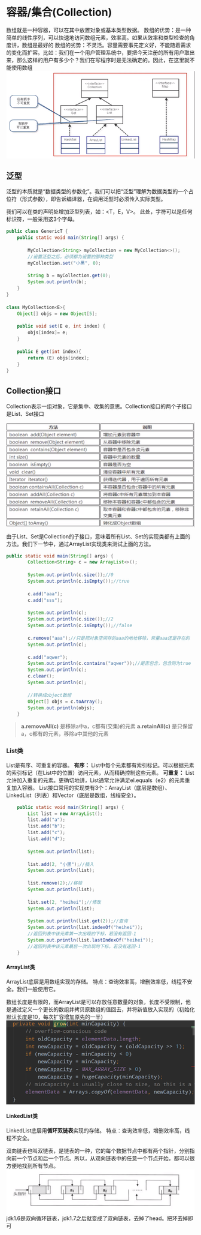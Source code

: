 # 容器/集合(Collection)
数组就是一种容器，可以在其中放置对象或基本类型数据。
数组的优势：是一种简单的线性序列，可以快速地访问数组元素，效率高。如果从效率和类型检查的角度讲，数组是最好的
数组的劣势：不灵活。容量需要事先定义好，不能随着需求的变化而扩容。比如：我们在一个用户管理系统中，要把今天注册的所有用户取出来，那么这样的用户有多少个？我们在写程序时是无法确定的。因此，在这里就不能使用数组
<img src="./pictures/Annotation 2019-11-01 111404.png"  div align=center />

## 泛型
泛型的本质就是“数据类型的参数化”。我们可以把“泛型”理解为数据类型的一个占位符（形式参数），即告诉编译器，在调用泛型时必须传入实际类型。

我们可以在类的声明处增加泛型列表，如：<T，E，V>。
此处，字符可以是任何标识符，一般采用这3个字母。

```java
public class GenericT {
    public static void main(String[] args) {
        
        MyCollection<String> myCollection = new MyCollection<>();
        //设置泛型之后，必须都为设置的那种类型
        myCollection.set("小黑", 0);

        String b = myCollection.get(0);
        System.out.println(b);
    }
}

class MyCollection<E>{
    Object[] objs = new Object[5];

    public void set(E e, int index) {
        objs[index]= e;
    }

    public E get(int index){
        return (E) objs[index];
    }
}
```
## Collection接口
Collection表示一组对象，它是集中、收集的意思。Collection接口的两个子接口是List、Set接口

<img src="./pictures/Annotation 2019-11-01 203814.png"  div align=center />

由于List、Set是Collection的子接口，意味着所有List、Set的实现类都有上面的方法。我们下一节中，通过ArrayList实现类来测试上面的方法。

```java
public static void main(String[] args) {
        Collection<String> c = new ArrayList<>();

        System.out.println(c.size());//0
        System.out.println(c.isEmpty());//true

        c.add("aaa");
        c.add("sss");

        System.out.println(c);
        System.out.println(c.size());//2
        System.out.println(c.isEmpty());//false

        c.remove("aaa");//只是把对象空间存的aaa的地址移除，常量aaa还是存在的
        System.out.println(c);

        c.add("aqwer");
        System.out.println(c.contains("aqwer"));//是否包含，包含则为true
        System.out.println(c);
        c.clear();
        System.out.println(c);

        //转换成object数组
        Object[] objs = c.toArray();
        System.out.println(objs);
    }
```

>**a.removeAll(c)**
是移除a中a，c都有(交集)的元素
**a.retainAll(c)**
是只保留a，c都有的元素，移除a中其他的元素


### List类
List是有序、可重复的容器。
**有序：** List中每个元素都有索引标记。可以根据元素的索引标记（在List中的位置）访问元素，从而精确控制这些元素。
**可重复：** List允许加入重复的元素。更确切地讲，List通常允许满足el.equals（e2）的元素重复加入容器。
List接口常用的实现类有3个：ArrayList（底层是数组）、LinkedList（列表）和Vector（底层是数组，线程安全）。

```java
    public static void main(String[] args) {
        List list = new ArrayList();
        list.add("a");
        list.add("b");
        list.add("c");
        list.add("d");

        System.out.println(list);

        list.add(2, "小黑");//插入
        System.out.println(list);

        list.remove(2);//移除
        System.out.println(list);

        list.set(2, "heihei");//修改
        System.out.println(list);

        System.out.println(list.get(2));//查询
        System.out.println(list.indexOf("heihei"));
        //返回列表中该元素第一次出现的下标，若没有返回-1
        System.out.println(list.lastIndexOf("heihei"));
        //返回列表中该元素最后一次出现的下标，若没有返回-1
    }
```

#### ArrayList类
ArrayList底层是用数组实现的存储。
特点：查询效率高，增删效率低，线程不安全。我们一般使用它。

数组长度是有限的，而ArrayList是可以存放任意数量的对象，长度不受限制，他是通过定义一个更长的数组并拷贝原数组的值回去，并将新值放入实现的（初始化默认长度是10，每次扩容增加原先的一半）
<img src="./pictures/Annotation 2019-11-01 212524.png"  div align=center />

#### LinkedList类

LinkedList底层用**循环双链表**实现的存储。
特点：查询效率低，增删效率高，线程不安全。

双向链表也叫双链表，是链表的一种，它的每个数据节点中都有两个指针，分别指向前一个节点和后一个节点。所以，从双向链表中的任意一个节点开始，都可以很方便地找到所有节点。
<img src="./pictures/Annotation 2019-11-02 162126.png"  div align=center />
jdk1.6是双向循环链表，jdk1.7之后就变成了双向链表，去掉了head。把环去掉即可

